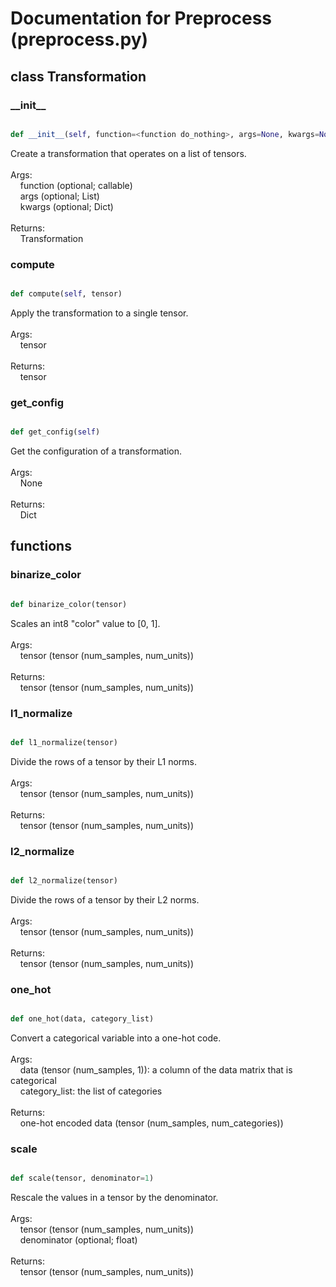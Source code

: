 # Documentation for Preprocess (preprocess.py)

## class Transformation
### \_\_init\_\_
```py

def __init__(self, function=<function do_nothing>, args=None, kwargs=None)

```



Create a transformation that operates on a list of tensors.<br /><br />Args:<br />&nbsp;&nbsp;&nbsp;&nbsp;function (optional; callable)<br />&nbsp;&nbsp;&nbsp;&nbsp;args (optional; List)<br />&nbsp;&nbsp;&nbsp;&nbsp;kwargs (optional; Dict)<br /><br />Returns:<br />&nbsp;&nbsp;&nbsp;&nbsp;Transformation


### compute
```py

def compute(self, tensor)

```



Apply the transformation to a single tensor.<br /><br />Args:<br />&nbsp;&nbsp;&nbsp;&nbsp;tensor<br /><br />Returns:<br />&nbsp;&nbsp;&nbsp;&nbsp;tensor


### get\_config
```py

def get_config(self)

```



Get the configuration of a transformation.<br /><br />Args:<br />&nbsp;&nbsp;&nbsp;&nbsp;None<br /><br />Returns:<br />&nbsp;&nbsp;&nbsp;&nbsp;Dict




## functions

### binarize\_color
```py

def binarize_color(tensor)

```



Scales an int8 "color" value to [0, 1].<br /><br />Args:<br />&nbsp;&nbsp;&nbsp;&nbsp;tensor (tensor (num_samples, num_units))<br /><br />Returns:<br />&nbsp;&nbsp;&nbsp;&nbsp;tensor (tensor (num_samples, num_units))


### l1\_normalize
```py

def l1_normalize(tensor)

```



Divide the rows of a tensor by their L1 norms.<br /><br />Args:<br />&nbsp;&nbsp;&nbsp;&nbsp;tensor (tensor (num_samples, num_units))<br /><br />Returns:<br />&nbsp;&nbsp;&nbsp;&nbsp;tensor (tensor (num_samples, num_units))


### l2\_normalize
```py

def l2_normalize(tensor)

```



Divide the rows of a tensor by their L2 norms.<br /><br />Args:<br />&nbsp;&nbsp;&nbsp;&nbsp;tensor (tensor (num_samples, num_units))<br /><br />Returns:<br />&nbsp;&nbsp;&nbsp;&nbsp;tensor (tensor (num_samples, num_units))


### one\_hot
```py

def one_hot(data, category_list)

```



Convert a categorical variable into a one-hot code.<br /><br />Args:<br />&nbsp;&nbsp;&nbsp;&nbsp;data (tensor (num_samples, 1)): a column of the data matrix that is categorical<br />&nbsp;&nbsp;&nbsp;&nbsp;category_list: the list of categories<br /><br />Returns:<br />&nbsp;&nbsp;&nbsp;&nbsp;one-hot encoded data (tensor (num_samples, num_categories))


### scale
```py

def scale(tensor, denominator=1)

```



Rescale the values in a tensor by the denominator.<br /><br />Args:<br />&nbsp;&nbsp;&nbsp;&nbsp;tensor (tensor (num_samples, num_units))<br />&nbsp;&nbsp;&nbsp;&nbsp;denominator (optional; float)<br /><br />Returns:<br />&nbsp;&nbsp;&nbsp;&nbsp;tensor (tensor (num_samples, num_units))

